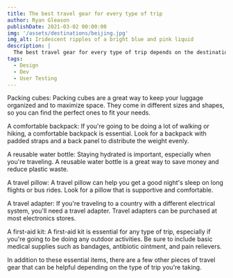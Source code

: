 ```yaml
---
title: The best travel gear for every type of trip
author: Ryan Gleason
publishDate: 2021-03-02 00:00:00
img: '/assets/destinations/beijing.jpg'
img_alt: Iridescent ripples of a bright blue and pink liquid
description: |
  The best travel gear for every type of trip depends on the destination, the activities you'll be doing, and your personal preferences. However, there are a few essential items that every traveler should have, regardless of the type of trip they're taking.
tags:
  - Design
  - Dev
  - User Testing
---
```



Packing cubes: Packing cubes are a great way to keep your luggage organized and to maximize space. They come in different sizes and shapes, so you can find the perfect ones to fit your needs.

A comfortable backpack: If you're going to be doing a lot of walking or hiking, a comfortable backpack is essential. Look for a backpack with padded straps and a back panel to distribute the weight evenly.

A reusable water bottle: Staying hydrated is important, especially when you're traveling. A reusable water bottle is a great way to save money and reduce plastic waste.

A travel pillow: A travel pillow can help you get a good night's sleep on long flights or bus rides. Look for a pillow that is supportive and comfortable.

A travel adapter: If you're traveling to a country with a different electrical system, you'll need a travel adapter. Travel adapters can be purchased at most electronics stores.

A first-aid kit: A first-aid kit is essential for any type of trip, especially if you're going to be doing any outdoor activities. Be sure to include basic medical supplies such as bandages, antibiotic ointment, and pain relievers.

In addition to these essential items, there are a few other pieces of travel gear that can be helpful depending on the type of trip you're taking.